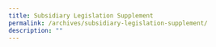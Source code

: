 ```yaml
---
title: Subsidiary Legislation Supplement
permalink: /archives/subsidiary-legislation-supplement/
description: ""
---
```

